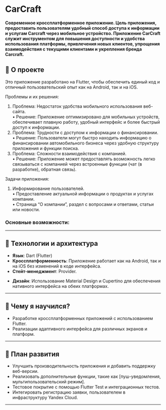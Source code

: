 <!DOCTYPE html>
<html lang="en">
<head>
    <meta charset="UTF-8">
    <meta name="viewport" content="width=device-width, initial-scale=1.0">
<!--     <title>Markdown внутри HTML</title> -->



# CarCraft
**Современное кроссплатформенное приложение. Цель приложения, предоставить пользователям удобный способ доступа к информации и услугам Carcraft через мобильное устройство. Приложение CarCraft служит инструментом для повышения доступности и удобства использования платформы, привлечения новых клиентов, упрощения взаимодействия с текущими клиентами и укрепления бренда Carcraft.**

## 📱 О проекте
Это приложение разработано на Flutter, чтобы обеспечить единый код и отличный пользовательский опыт как на Android, так и на iOS. 

Проблемы и их решения:
1.  Проблема: Недостаток удобства мобильного использования веб-сайта.<br>
    •   Решение: Приложение оптимизировано для мобильных устройств, обеспечивает плавную работу, удобный интерфейс и более быстрый доступ к информации.
2.  Проблема: Трудности с доступом к информации о финансировании.<br>
    •   Решение: Пользователи могут быстро находить информацию о финансировании автомобильного бизнеса через удобную структуру приложения и функции поиска.
3.  Проблема: Сложности взаимодействия с компанией.<br>
    •   Решение: Приложение может предоставлять возможность легко связываться с компанией через встроенные функции (чат (в разработке), обратная связь).       

Задачи приложения:
1.  Информирование пользователей.<br>
    •   Предоставление актуальной информации о продуктах и услугах компании.<br>
    •   Страница “О компании”, раздел с вопросами и ответами, статьи или новости.




### Основные возможности:
<!-- - **[Функция 1]**: Краткое описание (например, "Кроссплатформенный интерфейс для управления списками задач"). -->
<!-- - **[Функция 2]**: Краткое описание (например, "Реализация локального хранения данных с SQLite"). -->
<!-- - **[Функция 3]**: Краткое описание (например, "Интеграция с REST API для синхронизации данных"). -->

---

## 🚀 Технологии и архитектура
- **Язык**: Dart (Flutter)
- **Кроссплатформенность**: Приложение работает как на Android, так и на iOS без изменений в коде интерфейса.
- **Стейт-менеджмент**: Provider.
<!-- - **Интеграции**: [например, REST API, Firebase, Google Maps]. -->
- **Дизайн**: Использование Material Design и Cupertino для обеспечения нативного интерфейса на обеих платформах.


---

## 🌟 Чему я научился?
- Разработке кроссплатформенных приложений с использованием Flutter.
- Реализации адаптивного интерфейса для различных экранов и платформ.
<!-- - Интеграции сторонних сервисов, таких как [например, Firebase, Stripe, REST API]. -->
<!-- - Настройке CI/CD процессов для автоматизации сборок. -->

---

## 🎯 План развития
- Улучшить производительность приложения и добавить поддержку веб-версии.
- Реализовать дополнительные функции, такие как [пуш-уведомления, мультипользовательский режим].
- Тестовое покрытие с помощью Flutter Test и интеграционных тестов.
- Интегировать регистрацию заявки, пользователем в инфраструктуру Yandex Cloud.


---


</head>
<body>
    


</body>
</html>


